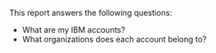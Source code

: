 This report answers the following questions:

- What are my IBM accounts?
- What organizations does each account belong to?
